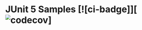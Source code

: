 # JUnit 5 Samples [![ci-badge]][![codecov]]

[ci-travis]:   https://api.travis-ci.org/ivnik/smartlog.svg?branch=develop
[codecov]: https://codecov.io/gh/ivnik/smartlog/branch/master/graph/badge.svg (https://codecov.io/gh/ivnik/smartlog)